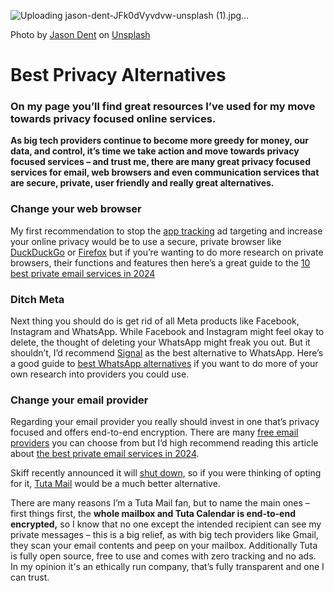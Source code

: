 
![Uploading jason-dent-JFk0dVyvdvw-unsplash (1).jpg…]()

Photo by <a href="https://unsplash.com/@jdent?utm_content=creditCopyText&utm_medium=referral&utm_source=unsplash">Jason Dent</a> on <a href="https://unsplash.com/photos/a-black-and-white-photo-of-a-sign-that-says-privacy-please-JFk0dVyvdvw?utm_content=creditCopyText&utm_medium=referral&utm_source=unsplash">Unsplash</a>
    
# Best Privacy Alternatives 

### On my page you’ll find great resources I’ve used for my move towards privacy focused online services. 

**As big tech providers continue to become more greedy for money, our data, and control, it’s time we take action and move towards privacy focused services – and trust me, there are many great privacy focused services for email, web browsers and even communication services that are secure, private, user friendly and really great alternatives.** 

### Change your web browser 

My first recommendation to stop the [app tracking](https://tuta.com/blog/posts/app-tracking) ad targeting and increase your online privacy would be to use a secure, private browser like [DuckDuckGo](https://duckduckgo.com/) or [Firefox](https://www.mozilla.org/en-GB/firefox/new/?redirect_source=firefox-com) but if you’re wanting to do more research on private browsers, their functions and features then here’s a great guide to the [10 best private email services in 2024](https://tuta.com/blog/best-private-email-service)

### Ditch Meta 

Next thing you should do is get rid of all Meta products like Facebook, Instagram and WhatsApp. While Facebook and Instagram might feel okay to delete, the thought of deleting your WhatsApp might freak you out. But it shouldn’t, I’d recommend [Signal](https://signal.org/) as the best alternative to WhatsApp. Here’s a good guide to [best WhatsApp alternatives](https://tuta.com/blog/best-whatsapp-alternatives-privacy) if you want to do more of your own research into providers you could use.

### Change your email provider

Regarding your email provider you really should invest in one that’s privacy focused and offers end-to-end encryption. There are many [free email providers](https://tuta.com/blog/best-free-email-accounts) you can choose from but I’d high recommend reading this article about [the best private email services in 2024](https://tuta.com/blog/best-private-email-service).

Skiff recently announced it will [shut down](https://tuta.com/blog/skiff-shutdown), so if you were thinking of opting for it, [Tuta Mail](https://tuta.com/) would be a much better alternative. 

There are many reasons I’m a Tuta Mail fan, but to name the main ones – first things first, the **whole mailbox and Tuta Calendar is end-to-end encrypted,** so I know that no one except the intended recipient can see my private messages – this is a big relief, as with big tech providers like Gmail, they scan your email contents and peep on your mailbox. Additionally Tuta is fully open source, free to use and comes with zero tracking and no ads. In my opinion it's an ethically run company, that’s fully transparent and one I can trust. 

